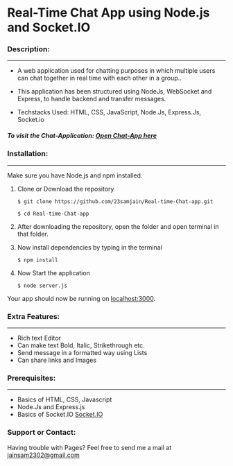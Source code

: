 # Real-Time Chat App using Node.js and Socket.IO


### Description:
* * *
- A web application used for chatting purposes in which multiple users can chat together in real time with each other in a group..

- This application has been structured using NodeJs, WebSocket and Express, to handle backend and transfer messages.

- Techstacks Used: HTML, CSS, JavaScript, Node.Js, Express.Js, Socket.io

##### To visit the Chat-Application: [Open Chat-App here](https://chat-appp-real-time.herokuapp.com/)

### Installation:
***
Make sure you have Node.js and npm installed.

1. Clone or Download the repository

	`$ git clone https://github.com/23samjain/Real-time-Chat-app.git`
  
    `$ cd Real-time-Chat-app`
	
2. After downloading the repository, open the folder and open terminal in that folder.

3. Now install dependencies by typing in the terminal

	`$ npm install`
	
4. Now Start the application

	`$ node server.js`
	
Your app should now be running on [localhost:3000](http://localhost:3000/).

### Extra Features:
* * *
- Rich text Editor
- Can make text Bold, Italic, Strikethrough etc.
- Send message in a formatted way using Lists
- Can share links and Images 

### Prerequisites:
* * *
- Basics of HTML, CSS, Javascript
- Node.Js and Express.js
- Basics of Socket.IO [Socket.IO](https://socket.io/)

### Support or Contact:

Having trouble with Pages? Feel free to send me a mail at jainsam2302@gmail.com
